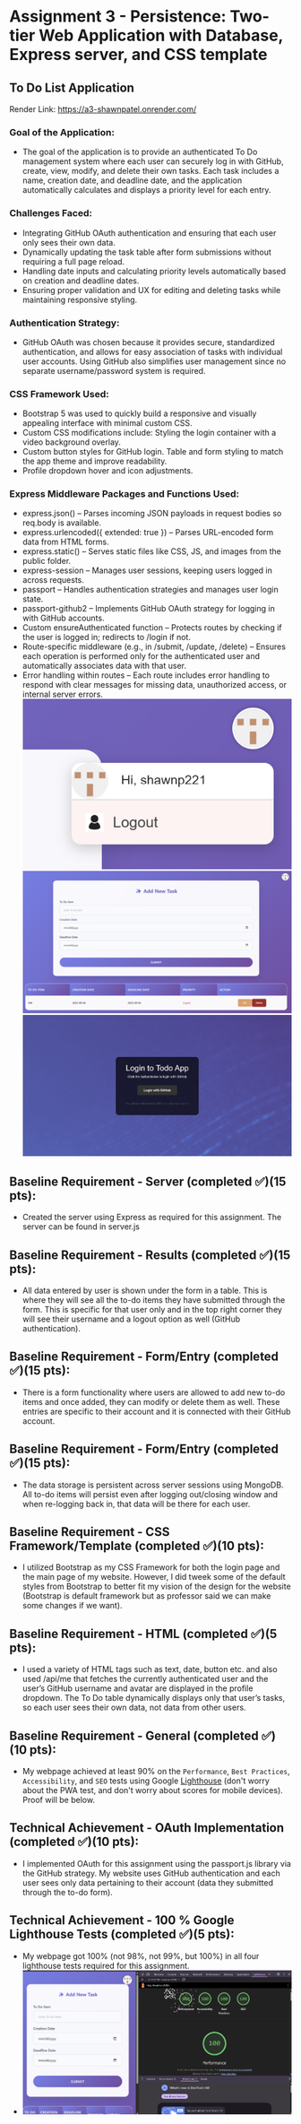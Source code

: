 Assignment 3 - Persistence: Two-tier Web Application with Database, Express server, and CSS template
===
## To Do List Application

Render Link: https://a3-shawnpatel.onrender.com/


### Goal of the Application: 
- The goal of the application is to provide an authenticated To Do management system where each user can securely log in with GitHub, create, view, modify, and delete their own tasks. Each task includes a name, creation date, and deadline date, and the application automatically calculates and displays a priority level for each entry. 
### Challenges Faced: 
- Integrating GitHub OAuth authentication and ensuring that each user only sees their own data. 
- Dynamically updating the task table after form submissions without requiring a full page reload. 
- Handling date inputs and calculating priority levels automatically based on creation and deadline dates. 
- Ensuring proper validation and UX for editing and deleting tasks while maintaining responsive styling.
### Authentication Strategy:
- GitHub OAuth was chosen because it provides secure, standardized authentication, and allows for easy association of tasks with individual user accounts. Using GitHub also simplifies user management since no separate username/password system is required. 
### CSS Framework Used:
- Bootstrap 5 was used to quickly build a responsive and visually appealing interface with minimal custom CSS. 
- Custom CSS modifications include: Styling the login container with a video background overlay. 
- Custom button styles for GitHub login. Table and form styling to match the app theme and improve readability. 
- Profile dropdown hover and icon adjustments. 
### Express Middleware Packages and Functions Used:
- express.json() – Parses incoming JSON payloads in request bodies so req.body is available.
- express.urlencoded({ extended: true }) – Parses URL-encoded form data from HTML forms.
- express.static() – Serves static files like CSS, JS, and images from the public folder.
- express-session – Manages user sessions, keeping users logged in across requests.
- passport – Handles authentication strategies and manages user login state.
- passport-github2 – Implements GitHub OAuth strategy for logging in with GitHub accounts.
- Custom ensureAuthenticated function – Protects routes by checking if the user is logged in; redirects to /login if not.
- Route-specific middleware (e.g., in /submit, /update, /delete) – Ensures each operation is performed only for the authenticated user and automatically associates data with that user.
- Error handling within routes – Each route includes error handling to respond with clear messages for missing data, unauthorized access, or internal server errors.
![GitHub Login Info](GitHub%20Login%20Info.png)
![Main To Do Page](Main%20To%20Do%20Page.png)
![To Do Login](To%20Do%20Login.png)

## Baseline Requirement - Server (completed ✅)(15 pts):
- Created the server using Express as required for this assignment. The server can be found in server.js

## Baseline Requirement - Results (completed ✅)(15 pts):
- All data entered by user is shown under the form in a table. This is where they will see all the to-do items they have submitted through the form. This is specific for that user only and in the top right corner they will see their username and a logout option as well (GitHub authentication).

## Baseline Requirement - Form/Entry (completed ✅)(15 pts):
- There is a form functionality where users are allowed to add new to-do items and once added, they can modify or delete them as well. These entries are specific to their account and it is connected with their GitHub account.

## Baseline Requirement - Form/Entry (completed ✅)(15 pts):
- The data storage is persistent across server sessions using MongoDB. All to-do items will persist even after logging out/closing window and when re-logging back in, that data will be there for each user.

## Baseline Requirement - CSS Framework/Template (completed ✅)(10 pts):
- I utilized Bootstrap as my CSS Framework for both the login page and the main page of my website. However, I did tweek some of the default styles from Bootstrap to better fit my vision of the design for the website (Bootstrap is default framework but as professor said we can make some changes if we want).


## Baseline Requirement - HTML (completed ✅)(5 pts):
- I used a variety of HTML tags such as text, date, button etc. and also used /api/me that fetches the currently authenticated user and the user’s GitHub username and avatar are displayed in the profile dropdown. The To Do table dynamically displays only that user’s tasks, so each user sees their own data, not data from other users. 

## Baseline Requirement - General (completed ✅)(10 pts):  
- My webpage achieved at least 90% on the `Performance`, `Best Practices`, `Accessibility`, and `SEO` tests using Google [Lighthouse](https://developers.google.com/web/tools/lighthouse) (don't worry about the PWA test, and don't worry about scores for mobile devices). Proof will be below.


## Technical Achievement - OAuth Implementation (completed ✅)(10 pts):
- I implemented OAuth for this assignment using the passport.js library via the GitHub strategy. My website uses GitHub authentication and each user sees only data pertaining to their account (data they submitted through the to-do form).


## Technical Achievement - 100 % Google Lighthouse Tests (completed ✅)(5 pts):
- My webpage got 100% (not 98%, not 99%, but 100%) in all four lighthouse tests required for this assignment.
- ![LightHouse](Lighthouse.png)
  
